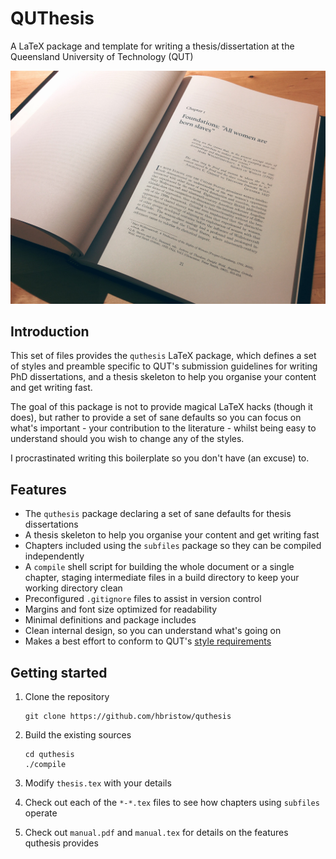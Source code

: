 QUThesis
========
A LaTeX package and template for writing a thesis/dissertation at the
Queensland University of Technology (QUT)

![QUThesis Screenshot](quthesis.jpg)

Introduction
------------
This set of files provides the `quthesis` LaTeX package, which defines a set
of styles and preamble specific to QUT's submission guidelines for writing
PhD dissertations, and a thesis skeleton to help you organise your content
and get writing fast.

The goal of this package is not to provide magical LaTeX hacks (though it does),
but rather to provide a set of sane defaults so you can focus on what's
important - your contribution to the literature - whilst being easy to
understand should you wish to change any of the styles.

I procrastinated writing this boilerplate so you don't have (an excuse) to.

Features
--------

 - The `quthesis` package declaring a set of sane defaults for thesis dissertations
 - A thesis skeleton to help you organise your content and get writing fast
 - Chapters included using the `subfiles` package so they can be compiled independently
 - A `compile` shell script for building the whole document or a single chapter,
   staging intermediate files in a build directory to keep your working directory clean
 - Preconfigured `.gitignore` files to assist in version control
 - Margins and font size optimized for readability
 - Minimal definitions and package includes
 - Clean internal design, so you can understand what's going on
 - Makes a best effort to conform to QUT's [style requirements](https://cms.qut.edu.au/__data/assets/pdf_file/0004/7249/requirements-for-presenting-theses.pdf)

Getting started
---------------

 1. Clone the repository
  
    ```
    git clone https://github.com/hbristow/quthesis
    ```

 2. Build the existing sources

    ```
    cd quthesis
    ./compile
    ```

 3. Modify `thesis.tex` with your details
 4. Check out each of the `*-*.tex` files to see how chapters using `subfiles` operate
 5. Check out `manual.pdf` and `manual.tex` for details on the features quthesis provides
